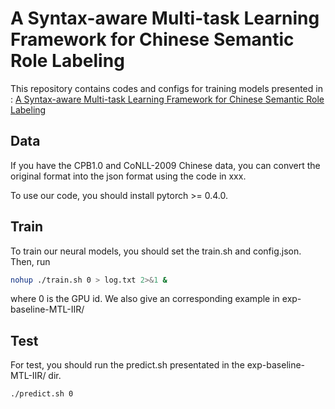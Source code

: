 # A Syntax-aware Multi-task Learning Framework for Chinese Semantic Role Labeling
This repository contains codes and configs for training models presented in : [A Syntax-aware Multi-task Learning Framework for Chinese Semantic Role Labeling](XXX)

## Data
If you have the CPB1.0 and CoNLL-2009 Chinese data, you can convert the original format into the json format using the code in xxx.

To use our code, you should install pytorch >= 0.4.0.

## Train
To train our neural models, you should set the train.sh and config.json. Then, run
```bash
nohup ./train.sh 0 > log.txt 2>&1 &
```
where 0 is the GPU id.
We also give an corresponding example in exp-baseline-MTL-IIR/

## Test
For test, you should run the predict.sh presentated in the exp-baseline-MTL-IIR/ dir.
```bash
./predict.sh 0
```

